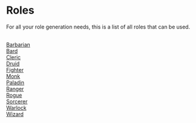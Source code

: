 <script>const page = "class"</script>

<h1 class="center title"><b>Roles</b></h1>
<p class= "center">For all your role generation needs, this is a list of all roles that can be used.</p>
<p class="center"><br>
	<a href="./roleTypes/barbarian">Barbarian</a><br>
	<a href="./roleTypes/bard">Bard</a><br>
	<a href="./roleTypes/cleric">Cleric</a><br>
	<a href="./roleTypes/druid">Druid</a><br>
	<a href="./roleTypes/fighter">Fighter</a><br>
	<a href="./roleTypes/monk">Monk</a><br>
	<a href="./roleTypes/paladin">Paladin</a><br>
	<a href="./roleTypes/ranger">Ranger</a><br>
	<a href="./roleTypes/rogue">Rogue</a><br>
	<a href="./roleTypes/sorcerer">Sorcerer</a><br>
	<a href="./roleTypes/warlock">Warlock</a><br>
	<a href="./roleTypes/wizard">Wizard</a>
</p>
